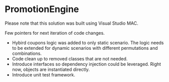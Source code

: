 # PromotionEngine

Please note that this solution was built using Visual Studio MAC.

Few pointers for next iteration of code changes.

- Hybird coupons logic was added to only static scenario. The logic needs to be extended for dynamic scenarios with different permutations and combinations.
- Code clean up to removed classes that are not needed.
- Introduce interfaces so dependency injection could be leveraged. Right now, objects are instantiated directly.
- Introduce unit test framework.
